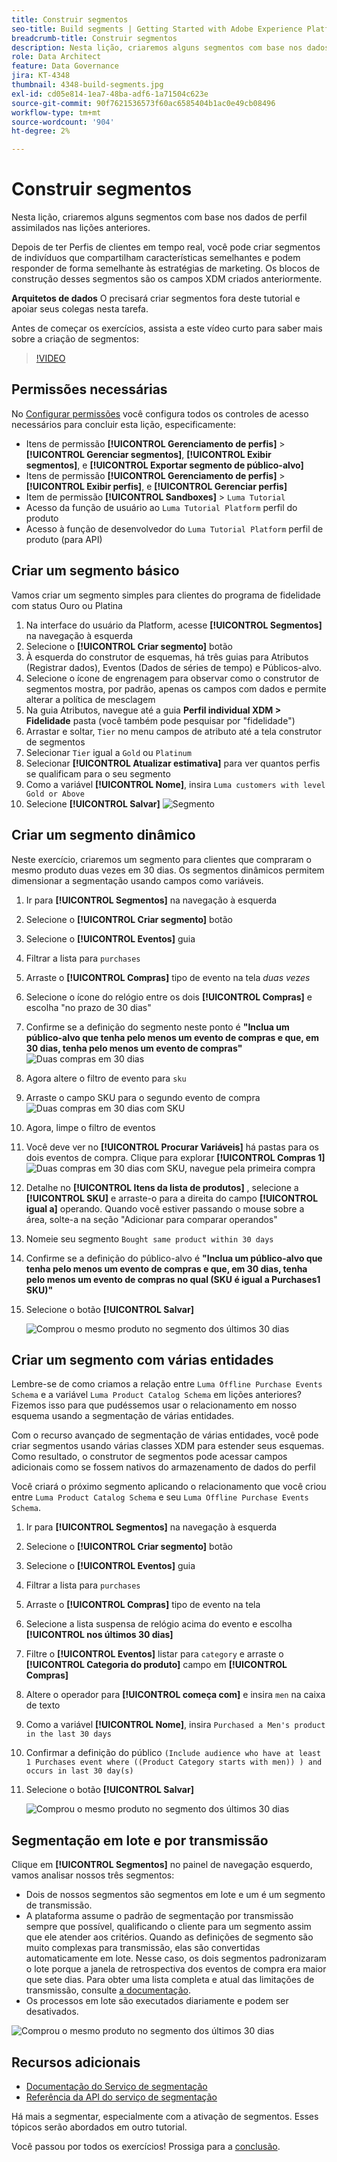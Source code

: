 ```yaml
---
title: Construir segmentos
seo-title: Build segments | Getting Started with Adobe Experience Platform for Data Architects and Data Engineers
breadcrumb-title: Construir segmentos
description: Nesta lição, criaremos alguns segmentos com base nos dados de perfil assimilados nas lições anteriores.
role: Data Architect
feature: Data Governance
jira: KT-4348
thumbnail: 4348-build-segments.jpg
exl-id: cd05e814-1ea7-48ba-adf6-1a71504c623e
source-git-commit: 90f7621536573f60ac6585404b1ac0e49cb08496
workflow-type: tm+mt
source-wordcount: '904'
ht-degree: 2%

---
```


# Construir segmentos

<!-- 30 min-->
Nesta lição, criaremos alguns segmentos com base nos dados de perfil assimilados nas lições anteriores.

Depois de ter Perfis de clientes em tempo real, você pode criar segmentos de indivíduos que compartilham características semelhantes e podem responder de forma semelhante às estratégias de marketing. Os blocos de construção desses segmentos são os campos XDM criados anteriormente.

**Arquitetos de dados** O precisará criar segmentos fora deste tutorial e apoiar seus colegas nesta tarefa.

Antes de começar os exercícios, assista a este vídeo curto para saber mais sobre a criação de segmentos:
>[!VIDEO](https://video.tv.adobe.com/v/27254?quality=12&learn=on)


## Permissões necessárias

No [Configurar permissões](configure-permissions.md) você configura todos os controles de acesso necessários para concluir esta lição, especificamente:

* Itens de permissão **[!UICONTROL Gerenciamento de perfis]** > **[!UICONTROL Gerenciar segmentos]**, **[!UICONTROL Exibir segmentos]**, e **[!UICONTROL Exportar segmento de público-alvo]**
* Itens de permissão **[!UICONTROL Gerenciamento de perfis]** > **[!UICONTROL Exibir perfis]**, e **[!UICONTROL Gerenciar perfis]**
* Item de permissão **[!UICONTROL Sandboxes]** > `Luma Tutorial`
* Acesso da função de usuário ao `Luma Tutorial Platform` perfil do produto
* Acesso à função de desenvolvedor do `Luma Tutorial Platform` perfil de produto (para API)

## Criar um segmento básico

Vamos criar um segmento simples para clientes do programa de fidelidade com status Ouro ou Platina

1. Na interface do usuário da Platform, acesse **[!UICONTROL Segmentos]** na navegação à esquerda
1. Selecione o **[!UICONTROL Criar segmento]** botão
1. À esquerda do construtor de esquemas, há três guias para Atributos (Registrar dados), Eventos (Dados de séries de tempo) e Públicos-alvo.
1. Selecione o ícone de engrenagem para observar como o construtor de segmentos mostra, por padrão, apenas os campos com dados e permite alterar a política de mesclagem
1. Na guia Atributos, navegue até a guia **Perfil individual XDM > Fidelidade** pasta (você também pode pesquisar por &quot;fidelidade&quot;)
1. Arrastar e soltar, `Tier` no menu campos de atributo até a tela construtor de segmentos
1. Selecionar `Tier` igual a `Gold` ou `Platinum`
1. Selecionar **[!UICONTROL Atualizar estimativa]** para ver quantos perfis se qualificam para o seu segmento
1. Como a variável **[!UICONTROL Nome]**, insira `Luma customers with level Gold or Above`
1. Selecione **[!UICONTROL Salvar]**
   ![Segmento](assets/segment-goldOrAbove.png)

<!--## Build a sequential segment-->

## Criar um segmento dinâmico

Neste exercício, criaremos um segmento para clientes que compraram o mesmo produto duas vezes em 30 dias. Os segmentos dinâmicos permitem dimensionar a segmentação usando campos como variáveis.

1. Ir para **[!UICONTROL Segmentos]** na navegação à esquerda
1. Selecione o **[!UICONTROL Criar segmento]** botão
1. Selecione o **[!UICONTROL Eventos]** guia
1. Filtrar a lista para `purchases`
1. Arraste o **[!UICONTROL Compras]** tipo de evento na tela _duas vezes_
1. Selecione o ícone do relógio entre os dois **[!UICONTROL Compras]** e escolha &quot;no prazo de 30 dias&quot;
1. Confirme se a definição do segmento neste ponto é **&quot;Inclua um público-alvo que tenha pelo menos um evento de compras e que, em 30 dias, tenha pelo menos um evento de compras&quot;**
   ![Duas compras em 30 dias](assets/segment-twoPurchases.png)
1. Agora altere o filtro de evento para `sku`
1. Arraste o campo SKU para o segundo evento de compra
   ![Duas compras em 30 dias com SKU](assets/segment-twoPurchases-addSku.png)
1. Agora, limpe o filtro de eventos
1. Você deve ver no **[!UICONTROL Procurar Variáveis]** há pastas para os dois eventos de compra. Clique para explorar **[!UICONTROL Compras 1]**\
   ![Duas compras em 30 dias com SKU, navegue pela primeira compra](assets/segment-twoPurchases-browsePurchaseOne.png)
1. Detalhe no **[!UICONTROL Itens da lista de produtos]** , selecione a **[!UICONTROL SKU]** e arraste-o para a direita do campo **[!UICONTROL igual a]** operando. Quando você estiver passando o mouse sobre a área, solte-a na seção &quot;Adicionar para comparar operandos&quot;
1. Nomeie seu segmento `Bought same product within 30 days`
1. Confirme se a definição do público-alvo é **&quot;Inclua um público-alvo que tenha pelo menos um evento de compras e que, em 30 dias, tenha pelo menos um evento de compras no qual (SKU é igual a Purchases1 SKU)&quot;**
1. Selecione o botão **[!UICONTROL Salvar]**

   ![Comprou o mesmo produto no segmento dos últimos 30 dias](assets/segment-boughtSameProduct.png)

## Criar um segmento com várias entidades

Lembre-se de como criamos a relação entre `Luma Offline Purchase Events Schema` e a variável `Luma Product Catalog Schema` em lições anteriores? Fizemos isso para que pudéssemos usar o relacionamento em nosso esquema usando a segmentação de várias entidades.

Com o recurso avançado de segmentação de várias entidades, você pode criar segmentos usando várias classes XDM para estender seus esquemas. Como resultado, o construtor de segmentos pode acessar campos adicionais como se fossem nativos do armazenamento de dados do perfil

Você criará o próximo segmento aplicando o relacionamento que você criou entre `Luma Product Catalog Schema` e seu `Luma Offline Purchase Events Schema`.

1. Ir para **[!UICONTROL Segmentos]** na navegação à esquerda
1. Selecione o **[!UICONTROL Criar segmento]** botão
1. Selecione o **[!UICONTROL Eventos]** guia
1. Filtrar a lista para `purchases`
1. Arraste o **[!UICONTROL Compras]** tipo de evento na tela
1. Selecione a lista suspensa de relógio acima do evento e escolha **[!UICONTROL nos últimos 30 dias]**
1. Filtre o **[!UICONTROL Eventos]** listar para `category` e arraste o **[!UICONTROL Categoria do produto]** campo em **[!UICONTROL Compras]**
1. Altere o operador para **[!UICONTROL começa com]** e insira `men` na caixa de texto
1. Como a variável **[!UICONTROL Nome]**, insira `Purchased a Men's product in the last 30 days`
1. Confirmar a definição do público `(Include audience who have at least 1 Purchases event where ((Product Category starts with men)) ) and occurs in last 30 day(s)`
1. Selecione o botão **[!UICONTROL Salvar]**

   ![Comprou o mesmo produto no segmento dos últimos 30 dias](assets/segment-purchasedMens.png)

## Segmentação em lote e por transmissão

Clique em **[!UICONTROL Segmentos]** no painel de navegação esquerdo, vamos analisar nossos três segmentos:

* Dois de nossos segmentos são segmentos em lote e um é um segmento de transmissão.
* A plataforma assume o padrão de segmentação por transmissão sempre que possível, qualificando o cliente para um segmento assim que ele atender aos critérios. Quando as definições de segmento são muito complexas para transmissão, elas são convertidas automaticamente em lote. Nesse caso, os dois segmentos padronizaram o lote porque a janela de retrospectiva dos eventos de compra era maior que sete dias. Para obter uma lista completa e atual das limitações de transmissão, consulte [a documentação](https://experienceleague.adobe.com/docs/experience-platform/segmentation/ui/streaming-segmentation.html).
* Os processos em lote são executados diariamente e podem ser desativados.

![Comprou o mesmo produto no segmento dos últimos 30 dias](assets/segment-review.png)

## Recursos adicionais

* [Documentação do Serviço de segmentação](https://experienceleague.adobe.com/docs/experience-platform/segmentation/home.html)
* [Referência da API do serviço de segmentação](https://www.adobe.io/experience-platform-apis/references/segmentation/)

Há mais a segmentar, especialmente com a ativação de segmentos. Esses tópicos serão abordados em outro tutorial.

Você passou por todos os exercícios! Prossiga para a [conclusão](conclusion.md).
